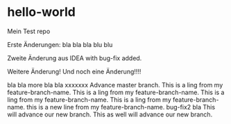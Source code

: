 # hello-world
Mein Test repo

Erste Änderungen: bla bla bla  blu blu


Zweite Änderung aus IDEA with bug-fix added.

Weitere Änderung!
Und noch eine Änderung!!!!

bla bla  more bla bla
xxxxxxx
Advance master branch.
This is a ling from my feature-branch-name.
This is a ling from my feature-branch-name.
This is a ling from my feature-branch-name.
This is a ling from my feature-branch-name.
this is a new line from my feature-branch-name.
bug-fix2 bla
This will advance our new branch.
This as well will advance our new branch.
